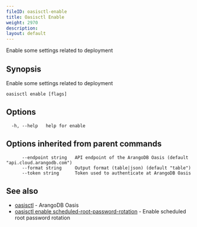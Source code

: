 ```yaml
---
fileID: oasisctl-enable
title: Oasisctl Enable
weight: 2970
description: 
layout: default
---
```

Enable some settings related to deployment

## Synopsis

Enable some settings related to deployment

```
oasisctl enable [flags]
```

## Options

```
  -h, --help   help for enable
```

## Options inherited from parent commands

```
      --endpoint string   API endpoint of the ArangoDB Oasis (default "api.cloud.arangodb.com")
      --format string     Output format (table|json) (default "table")
      --token string      Token used to authenticate at ArangoDB Oasis
```

## See also

* [oasisctl](../oasisctl-options)	 - ArangoDB Oasis
* [oasisctl enable scheduled-root-password-rotation](oasisctl-enable-scheduled-root-password-rotation)	 - Enable scheduled root password rotation

